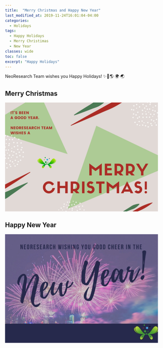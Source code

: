 ```yaml
---
title:  "Merry Christmas and Happy New Year"
last_modified_at: 2019-11-24T16:01:04-04:00
categories:
  - Holidays
tags:
  - Happy Holidays
  - Merry Christimas
  - New Year
classes: wide  
toc: false
excerpt: "Happy Holidays"
---
```


NeoResearch Team wishes you Happy Holidays! ✨🌟🌎 🌍 🌏

## Merry Christmas


![MerryChristimas](/assets/images/2019_12_Merry-Christmas/merryChristimas.jpeg)

## Happy New Year

![brazilnewyear](/assets/images/2019_12_Merry-Christmas/brazilnewyear.jpeg)
